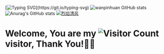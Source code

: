 [![Typing SVG](https://readme-typing-svg.demolab.com?font=Fira+Code&pause=1000&width=435&lines=i'm+wan%2C+welcome+here+!)](https://git.io/typing-svg)
![wanpinhuan GitHub stats](https://github-readme-stats.vercel.app/api?username=wanpinhuan&show_icons=true&theme=tokyonight) ![Anurag's GitHub stats](https://github-readme-stats.vercel.app/api?username=wanpinhuan&show_icons=true&theme=radical)
[![烈焰清风](https://img.qfwl.tk/file/13245185b6e2757d19aba.jpg)](https://github.com/wanpinhuan)
# Welcome, You are my  ![Visitor Count](https://profile-counter.glitch.me/all-smile/count.svg) visitor, Thank You!🎉🎉
